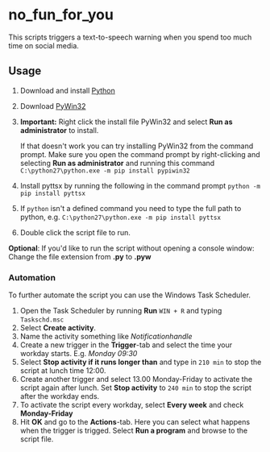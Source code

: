 # no_fun_for_you

This scripts triggers a text-to-speech warning when you spend too much time on social media.

## Usage

1. Download and install [Python](https://www.python.org/ftp/python/2.7.10/python-2.7.10.msi)
2. Download [PyWin32](https://sourceforge.net/projects/pywin32/files/pywin32/Build%20220/pywin32-220.win32-py2.7.exe/download)
3. __Important:__ Right click the install file PyWin32 and select __Run as administrator__ to install.
   
   If that doesn't work you can try ​installing PyWin32 from the command prompt. Make sure you open the command prompt by right-clicking and selecting __Run as administrator__ and running this command `C:\python27\python.exe -m pip install pypiwin32`

4. Install pyttsx by running the following in the command prompt `python -m pip install pyttsx`
5. If `python` isn't a defined command you need to type the full path to python, e.g. `C:\python27\python.exe -m pip install pyttsx`
6. Double click the script file to run.

__Optional__: If you'd like to run the script without opening a console window: Change the file extension from __.py__ to __.pyw__

### Automation

To further automate the script you can use the Windows Task Scheduler.

1. Open the Task Scheduler by running __Run__ `WIN + R` and typing `Taskschd.msc`
2. Select __Create activity__.
3. Name the activity something like *Notificationhandle*
4. Create a new trigger in the __Trigger__-tab and select the time your workday starts. E.g. *Monday 09:30*
5. Select __Stop activity if it runs longer than__ and type in `210 min` to stop the script at lunch time 12:00.
6. Create another trigger and select 13.00 Monday-Friday to activate the script again after lunch. Set __Stop activity__ to `240 min` to stop the script after the workday ends.
7. To activate the script every workday, select __Every week__ and check __Monday-Friday__
8. Hit __OK__ and go to the __Actions__-tab. Here you can select what happens when the trigger is trigged. Select __Run a program__ and browse to the script file.